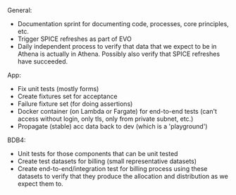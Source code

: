 General:
- Documentation sprint for documenting code, processes, core principles, etc.
- Trigger SPICE refreshes as part of EVO
- Daily independent process to verify that data that we expect to be in Athena is actually in Athena. Possibly also verify that SPICE refreshes have succeeded.


App:
- Fix unit tests (mostly forms)
- Create fixtures set for acceptance
- Failure fixture set (for doing assertions)
- Docker container (on Lambda or Fargate) for end-to-end tests (can't access without login, only tls, only from private subnet, etc.)
- Propagate (stable) acc data back to dev (which is a 'playground')

BDB4:
- Unit tests for those components that can be unit tested
- Create test datasets for billing (small representative datasets)
- Create end-to-end/integration test for billing process using these datasets to verify that they produce the allocation and distribution as we expect them to. 
